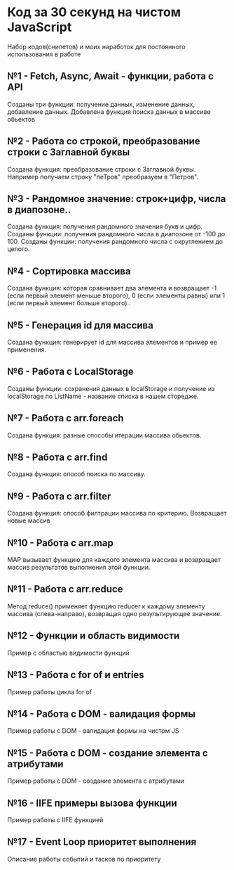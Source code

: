# Код за 30 секунд на чистом JavaScript
Набор кодов(снипетов) и моих наработок для постоянного использования в работе
## №1 - Fetch, Async, Await - функции, работа с API
Созданы три функции: получение данных, изменение данных, добавление данных.
Добавлена функция поиска данных в массиве обьектов
## №2 - Работа со строкой, преобразование строки с Заглавной буквы
Создана функция: преобразование строки с Заглавной буквы.
Например получаем строку "пеТров" преобразуем в "Петров".
## №3 - Рандомное значение: строк+цифр, числа в диапозоне..
Создана функция: получения рандомного значения букв и цифр.
Созданы функции: получения рандомного числа в диапозоне от -100 до 100.
Созданы функции: получения рандомного числа с округлением до целого.
## №4 - Сортировка массива
Создана функция: которая сравнивает два элемента и возвращает -1 (если первый элемент меньше второго), 0 (если элементы равны) или 1 (если первый элемент больше второго)..
## №5 - Генерация id для массива
Создана функция: генерирует id для массива элементов и пример ее применения.
## №6 - Работа с LocalStorage
Созданы функции: сохранения данных в localStorage и получение из localStorage по ListName - название списка в нашем сторедже.
## №7 - Работа с arr.foreach
Создана функция: разные способы итерации массива обьектов.
## №8 - Работа с arr.find
Создана функция:  способ поиска по массиву.
## №9 - Работа с arr.filter
Создана функция: способ филтрации массива по критерию. Возвращает новые массив
## №10 - Работа с arr.map
MAP вызывает функцию для каждого элемента массива и возвращает массив результатов выполнения этой функции.
## №11 - Работа с arr.reduce
Метод reduce() применяет функцию reducer к каждому элементу массива (слева-направо), возвращая одно результирующее значение.
## №12 - Функции и область видимости
Пример с областью видимости функций
## №13 - Работа с for of и entries
Пример работы цикла for of
## №14 - Работа с DOM - валидация формы
Пример работы с DOM - валидация формы на чистом JS
## №15 - Работа с DOM - создание элемента с атрибутами
Пример работы с DOM - создание элемента с атрибутами
## №16 - IIFE примеры вызова функции
Пример работы с IIFE функцией
## №17 - Event Loop приоритет выполнения 
Описание работы событий и тасков по приоритету

